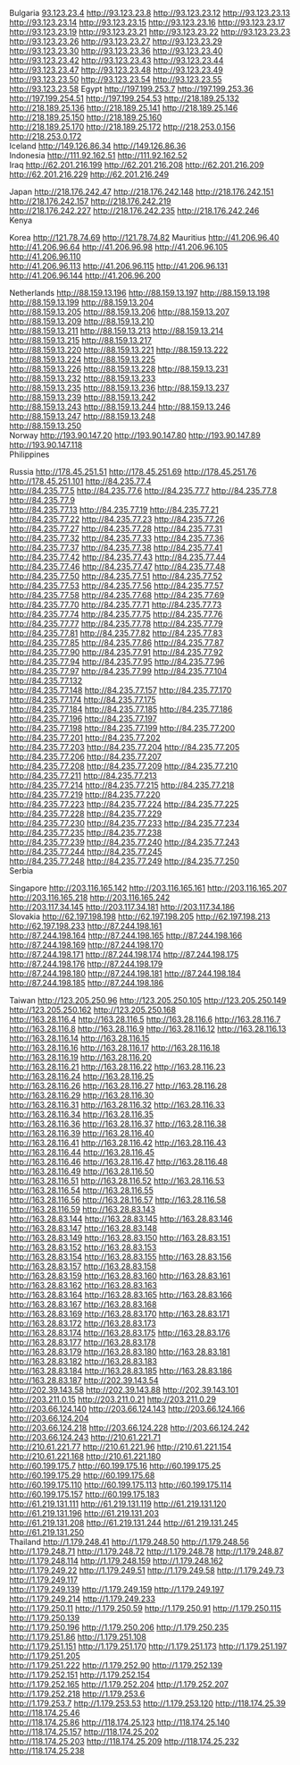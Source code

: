 Bulgaria
[93.123.23.4](http://93.123.23.4)	http://93.123.23.8	http://93.123.23.12	http://93.123.23.13	http://93.123.23.14	
http://93.123.23.15	http://93.123.23.16	http://93.123.23.17	http://93.123.23.19	http://93.123.23.21	
http://93.123.23.22	http://93.123.23.23	http://93.123.23.26	http://93.123.23.27	http://93.123.23.29	
http://93.123.23.30	http://93.123.23.36	http://93.123.23.40	http://93.123.23.42	http://93.123.23.43	
http://93.123.23.44	http://93.123.23.47	http://93.123.23.48	http://93.123.23.49	http://93.123.23.50	
http://93.123.23.54	http://93.123.23.55	http://93.123.23.58	
Egypt
http://197.199.253.7	http://197.199.253.36	http://197.199.254.51	http://197.199.254.53	http://218.189.25.132	
http://218.189.25.136	http://218.189.25.141	http://218.189.25.146	http://218.189.25.150	http://218.189.25.160	
http://218.189.25.170	http://218.189.25.172	http://218.253.0.156	http://218.253.0.172	
Iceland
http://149.126.86.34	http://149.126.86.36	
Indonesia
http://111.92.162.51	http://111.92.162.52	
Iraq
http://62.201.216.199	http://62.201.216.208	http://62.201.216.209	http://62.201.216.229	http://62.201.216.249	

Japan
http://218.176.242.47	http://218.176.242.148	http://218.176.242.151	http://218.176.242.157	http://218.176.242.219	
http://218.176.242.227	http://218.176.242.235	http://218.176.242.246	
Kenya

Korea
http://121.78.74.69	http://121.78.74.82	
Mauritius
http://41.206.96.40	http://41.206.96.64	http://41.206.96.98	http://41.206.96.105	http://41.206.96.110	
http://41.206.96.113	http://41.206.96.115	http://41.206.96.131	http://41.206.96.144	http://41.206.96.200	

Netherlands
http://88.159.13.196	http://88.159.13.197	http://88.159.13.198	http://88.159.13.199	http://88.159.13.204	
http://88.159.13.205	http://88.159.13.206	http://88.159.13.207	http://88.159.13.209	http://88.159.13.210	
http://88.159.13.211	http://88.159.13.213	http://88.159.13.214	http://88.159.13.215	http://88.159.13.217	
http://88.159.13.220	http://88.159.13.221	http://88.159.13.222	http://88.159.13.224	http://88.159.13.225	
http://88.159.13.226	http://88.159.13.228	http://88.159.13.231	http://88.159.13.232	http://88.159.13.233	
http://88.159.13.235	http://88.159.13.236	http://88.159.13.237	http://88.159.13.239	http://88.159.13.242	
http://88.159.13.243	http://88.159.13.244	http://88.159.13.246	http://88.159.13.247	http://88.159.13.248	
http://88.159.13.250	
Norway
http://193.90.147.20	http://193.90.147.80	http://193.90.147.89	http://193.90.147.118	
Philippines

Russia
http://178.45.251.51	http://178.45.251.69	http://178.45.251.76	http://178.45.251.101	http://84.235.77.4	
http://84.235.77.5	http://84.235.77.6	http://84.235.77.7	http://84.235.77.8	http://84.235.77.9	
http://84.235.77.13	http://84.235.77.19	http://84.235.77.21	http://84.235.77.22	http://84.235.77.23	
http://84.235.77.26	http://84.235.77.27	http://84.235.77.28	http://84.235.77.31	http://84.235.77.32	
http://84.235.77.33	http://84.235.77.36	http://84.235.77.37	http://84.235.77.38	http://84.235.77.41	
http://84.235.77.42	http://84.235.77.43	http://84.235.77.44	http://84.235.77.46	http://84.235.77.47	
http://84.235.77.48	http://84.235.77.50	http://84.235.77.51	http://84.235.77.52	http://84.235.77.53	
http://84.235.77.56	http://84.235.77.57	http://84.235.77.58	http://84.235.77.68	http://84.235.77.69	
http://84.235.77.70	http://84.235.77.71	http://84.235.77.73	http://84.235.77.74	http://84.235.77.75	
http://84.235.77.76	http://84.235.77.77	http://84.235.77.78	http://84.235.77.79	http://84.235.77.81	
http://84.235.77.82	http://84.235.77.83	http://84.235.77.85	http://84.235.77.86	http://84.235.77.87	
http://84.235.77.90	http://84.235.77.91	http://84.235.77.92	http://84.235.77.94	http://84.235.77.95	
http://84.235.77.96	http://84.235.77.97	http://84.235.77.99	http://84.235.77.104	http://84.235.77.132	
http://84.235.77.148	http://84.235.77.157	http://84.235.77.170	http://84.235.77.174	http://84.235.77.175	
http://84.235.77.184	http://84.235.77.185	http://84.235.77.186	http://84.235.77.196	http://84.235.77.197	
http://84.235.77.198	http://84.235.77.199	http://84.235.77.200	http://84.235.77.201	http://84.235.77.202	
http://84.235.77.203	http://84.235.77.204	http://84.235.77.205	http://84.235.77.206	http://84.235.77.207	
http://84.235.77.208	http://84.235.77.209	http://84.235.77.210	http://84.235.77.211	http://84.235.77.213	
http://84.235.77.214	http://84.235.77.215	http://84.235.77.218	http://84.235.77.219	http://84.235.77.220	
http://84.235.77.223	http://84.235.77.224	http://84.235.77.225	http://84.235.77.228	http://84.235.77.229	
http://84.235.77.230	http://84.235.77.233	http://84.235.77.234	http://84.235.77.235	http://84.235.77.238	
http://84.235.77.239	http://84.235.77.240	http://84.235.77.243	http://84.235.77.244	http://84.235.77.245	
http://84.235.77.248	http://84.235.77.249	http://84.235.77.250	
Serbia

Singapore
http://203.116.165.142	http://203.116.165.161	http://203.116.165.207	http://203.116.165.218	http://203.116.165.242	
http://203.117.34.145	http://203.117.34.181	http://203.117.34.186	
Slovakia
http://62.197.198.198	http://62.197.198.205	http://62.197.198.213	http://62.197.198.233	http://87.244.198.161	
http://87.244.198.164	http://87.244.198.165	http://87.244.198.166	http://87.244.198.169	http://87.244.198.170	
http://87.244.198.171	http://87.244.198.174	http://87.244.198.175	http://87.244.198.176	http://87.244.198.179	
http://87.244.198.180	http://87.244.198.181	http://87.244.198.184	http://87.244.198.185	http://87.244.198.186	

Taiwan
http://123.205.250.96	http://123.205.250.105	http://123.205.250.149	http://123.205.250.162	http://123.205.250.168	
http://163.28.116.4	http://163.28.116.5	http://163.28.116.6	http://163.28.116.7	http://163.28.116.8	
http://163.28.116.9	http://163.28.116.12	http://163.28.116.13	http://163.28.116.14	http://163.28.116.15	
http://163.28.116.16	http://163.28.116.17	http://163.28.116.18	http://163.28.116.19	http://163.28.116.20	
http://163.28.116.21	http://163.28.116.22	http://163.28.116.23	http://163.28.116.24	http://163.28.116.25	
http://163.28.116.26	http://163.28.116.27	http://163.28.116.28	http://163.28.116.29	http://163.28.116.30	
http://163.28.116.31	http://163.28.116.32	http://163.28.116.33	http://163.28.116.34	http://163.28.116.35	
http://163.28.116.36	http://163.28.116.37	http://163.28.116.38	http://163.28.116.39	http://163.28.116.40	
http://163.28.116.41	http://163.28.116.42	http://163.28.116.43	http://163.28.116.44	http://163.28.116.45	
http://163.28.116.46	http://163.28.116.47	http://163.28.116.48	http://163.28.116.49	http://163.28.116.50	
http://163.28.116.51	http://163.28.116.52	http://163.28.116.53	http://163.28.116.54	http://163.28.116.55	
http://163.28.116.56	http://163.28.116.57	http://163.28.116.58	http://163.28.116.59	http://163.28.83.143	
http://163.28.83.144	http://163.28.83.145	http://163.28.83.146	http://163.28.83.147	http://163.28.83.148	
http://163.28.83.149	http://163.28.83.150	http://163.28.83.151	http://163.28.83.152	http://163.28.83.153	
http://163.28.83.154	http://163.28.83.155	http://163.28.83.156	http://163.28.83.157	http://163.28.83.158	
http://163.28.83.159	http://163.28.83.160	http://163.28.83.161	http://163.28.83.162	http://163.28.83.163	
http://163.28.83.164	http://163.28.83.165	http://163.28.83.166	http://163.28.83.167	http://163.28.83.168	
http://163.28.83.169	http://163.28.83.170	http://163.28.83.171	http://163.28.83.172	http://163.28.83.173	
http://163.28.83.174	http://163.28.83.175	http://163.28.83.176	http://163.28.83.177	http://163.28.83.178	
http://163.28.83.179	http://163.28.83.180	http://163.28.83.181	http://163.28.83.182	http://163.28.83.183	
http://163.28.83.184	http://163.28.83.185	http://163.28.83.186	http://163.28.83.187	http://202.39.143.54	
http://202.39.143.58	http://202.39.143.88	http://202.39.143.101	http://203.211.0.15	http://203.211.0.21	
http://203.211.0.29	http://203.66.124.140	http://203.66.124.143	http://203.66.124.166	http://203.66.124.204	
http://203.66.124.218	http://203.66.124.228	http://203.66.124.242	http://203.66.124.243	http://210.61.221.71	
http://210.61.221.77	http://210.61.221.96	http://210.61.221.154	http://210.61.221.168	http://210.61.221.180	
http://60.199.175.7	http://60.199.175.16	http://60.199.175.25	http://60.199.175.29	http://60.199.175.68	
http://60.199.175.110	http://60.199.175.113	http://60.199.175.114	http://60.199.175.157	http://60.199.175.183	
http://61.219.131.111	http://61.219.131.119	http://61.219.131.120	http://61.219.131.196	http://61.219.131.203	
http://61.219.131.208	http://61.219.131.244	http://61.219.131.245	http://61.219.131.250	
Thailand
http://1.179.248.41	http://1.179.248.50	http://1.179.248.56	http://1.179.248.71	http://1.179.248.72	
http://1.179.248.78	http://1.179.248.87	http://1.179.248.114	http://1.179.248.159	http://1.179.248.162	
http://1.179.249.22	http://1.179.249.51	http://1.179.249.58	http://1.179.249.73	http://1.179.249.117	
http://1.179.249.139	http://1.179.249.159	http://1.179.249.197	http://1.179.249.214	http://1.179.249.233	
http://1.179.250.11	http://1.179.250.59	http://1.179.250.91	http://1.179.250.115	http://1.179.250.139	
http://1.179.250.196	http://1.179.250.206	http://1.179.250.235	http://1.179.251.86	http://1.179.251.108	
http://1.179.251.151	http://1.179.251.170	http://1.179.251.173	http://1.179.251.197	http://1.179.251.205	
http://1.179.251.222	http://1.179.252.90	http://1.179.252.139	http://1.179.252.151	http://1.179.252.154	
http://1.179.252.165	http://1.179.252.204	http://1.179.252.207	http://1.179.252.218	http://1.179.253.6	
http://1.179.253.7	http://1.179.253.53	http://1.179.253.120	http://118.174.25.39	http://118.174.25.46	
http://118.174.25.86	http://118.174.25.123	http://118.174.25.140	http://118.174.25.157	http://118.174.25.202	
http://118.174.25.203	http://118.174.25.209	http://118.174.25.232	http://118.174.25.238	
